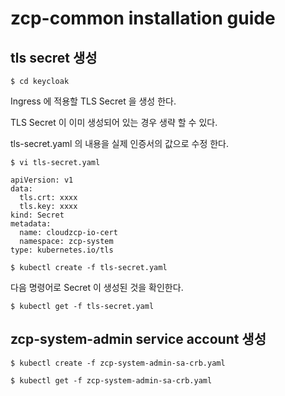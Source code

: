 # zcp-common installation guide

## tls secret 생성
```
$ cd keycloak
```

Ingress 에 적용할 TLS Secret 을 생성 한다.

TLS Secret 이 이미 생성되어 있는 경우 생략 할 수 있다.

tls-secret.yaml 의 내용을 실제 인증서의 값으로 수정 한다.

```
$ vi tls-secret.yaml
```

```
apiVersion: v1
data:
  tls.crt: xxxx
  tls.key: xxxx
kind: Secret
metadata:
  name: cloudzcp-io-cert
  namespace: zcp-system
type: kubernetes.io/tls
```

```
$ kubectl create -f tls-secret.yaml
```

다음 명령어로 Secret 이 생성된 것을 확인한다.

```
$ kubectl get -f tls-secret.yaml
```

## zcp-system-admin service account 생성

```
$ kubectl create -f zcp-system-admin-sa-crb.yaml
```

```
$ kubectl get -f zcp-system-admin-sa-crb.yaml
```